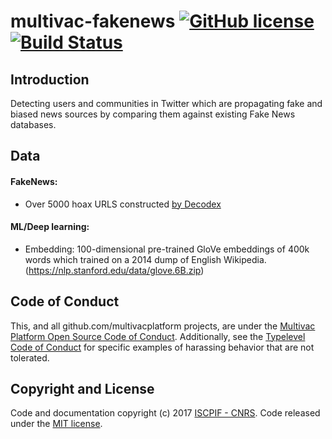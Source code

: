 # multivac-fakenews [![GitHub license](https://img.shields.io/badge/license-MIT-blue.svg)](https://github.com/multivacplatform/multivac-fakenews/blob/master/LICENSE) [![Build Status](https://travis-ci.org/multivacplatform/multivac-fakenews.svg?branch=master)](https://travis-ci.org/multivacplatform/multivac-fakenews)

## Introduction
Detecting users and communities in Twitter which are propagating fake and biased news sources by comparing them against existing Fake News databases. 

## Data

#### FakeNews: 
* Over 5000 hoax URLS constructed [by Decodex](http://www.lemonde.fr/verification/)
#### ML/Deep learning:
* Embedding: 100-dimensional pre-trained GloVe embeddings of 400k words which trained on a 2014 dump of English Wikipedia.
(https://nlp.stanford.edu/data/glove.6B.zip)

## Code of Conduct

This, and all github.com/multivacplatform projects, are under the [Multivac Platform Open Source Code of Conduct](https://github.com/multivacplatform/code-of-conduct/blob/master/code-of-conduct.md). Additionally, see the [Typelevel Code of Conduct](http://typelevel.org/conduct) for specific examples of harassing behavior that are not tolerated.

## Copyright and License

Code and documentation copyright (c) 2017 [ISCPIF - CNRS](http://iscpif.fr). Code released under the [MIT license](https://github.com/multivacplatform/multivac-fakenews/blob/master/LICENSE).
